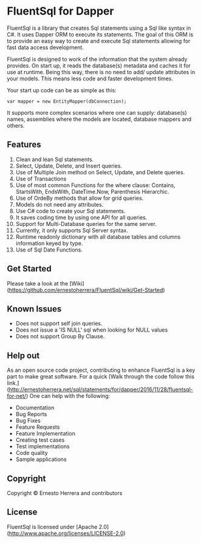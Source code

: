 # FluentSql for Dapper

FluentSql is a library that creates Sql statements using a Sql like syntax in C#. It uses Dapper ORM to execute its statements. The goal of this ORM is to provide an easy way to create and execute Sql statements allowing for fast data access development.

FluentSql is designed to work of the information that the system already provides. On start up, it reads the database(s) metadata and caches it for use at runtime. Being this way, there is no need to add/ update attributes in your models. This means less code and faster development times.

Your start up code can be as simple as this:
```
var mapper = new EntityMapper(dbConnection);
```
It supports more complex scenarios where one can supply: database(s) names, assemblies where the models are located, database mappers and others.

## Features
 1. Clean and lean Sql statements.
 2. Select, Update, Delete, and Insert queries.
 3. Use of Multiple Join method on Select, Update, and Delete queries.
 4. Use of Transactions
 5. Use of most common Functions for the where clause: Contains, StartsWith, EndsWith, DateTime.Now, Parenthesis Hierarchic.
 6. Use of OrdeBy methods that allow for grid queries.
 7. Models do not need any attributes.
 8. Use C# code to create your Sql statements.
 9. It saves coding time by using one API for all queries.
 10. Support for Multi-Database queries for the same server.
 11. Currently, it only supports Sql Server syntax.
 12. Runtime readonly dictionary with all database tables and columns information keyed by type.
 13. Use of Sql Date Functions.

## Get Started

Please take a look at the [Wiki] (https://github.com/ernestoherrera/FluentSql/wiki/Get-Started)

## Known Issues

- Does not support self join queries.
- Does not issue a 'IS NULL' sql when looking for NULL values
- Does not support Group By Clause.

## Help out

As an open source code project, contributing to enhance FluentSql is a key part to make great software. For a quick [Walk through the code follow this link.] (http://ernestoherrera.net/sql/statements/for/dapper/2016/11/28/fluentsql-for-net/) One can help with the following:

- Documentation
- Bug Reports
- Bug Fixes
- Feature Requests
- Feature Implementation
- Creating test cases
- Test implementations
- Code quality
- Sample applications

## Copyright

Copyright © Ernesto Herrera and contributors

## License

FluentSql is licensed under [Apache 2.0] (http://www.apache.org/licenses/LICENSE-2.0)
